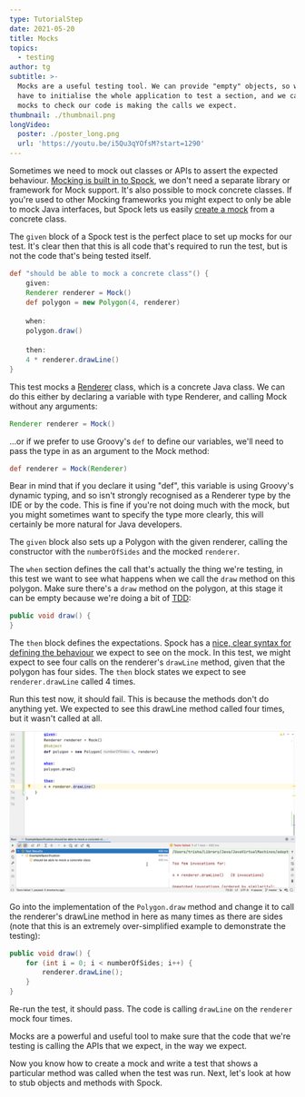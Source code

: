 ```yaml
---
type: TutorialStep
date: 2021-05-20
title: Mocks
topics:
  - testing
author: tg
subtitle: >-
  Mocks are a useful testing tool. We can provide "empty" objects, so we don't
  have to initialise the whole application to test a section, and we can use
  mocks to check our code is making the calls we expect.
thumbnail: ./thumbnail.png
longVideo:
  poster: ./poster_long.png
  url: 'https://youtu.be/i5Qu3qYOfsM?start=1290'
---
```


Sometimes we need to mock out classes or APIs to assert the expected behaviour. [Mocking is built in to Spock](https://spockframework.org/spock/docs/2.0/all_in_one.html#interaction-based-testing), we don't need a separate library or framework for Mock support. It's also possible to mock concrete classes. If you're used to other Mocking frameworks you might expect to only be able to mock Java interfaces, but Spock lets us easily [create a mock](http://spockframework.org/spock/docs/2.0/all_in_one.html#_creating_mock_objects) from a concrete class.

The `given` block of a Spock test is the perfect place to set up mocks for our test. It's clear then that this is all code that's required to run the test, but is not the code that's being tested itself.

```groovy
def "should be able to mock a concrete class"() {
    given:
    Renderer renderer = Mock()
    def polygon = new Polygon(4, renderer)

    when:
    polygon.draw()

    then:
    4 * renderer.drawLine()
}
```

This test mocks a [Renderer](https://github.com/trishagee/spock-testing-demo/blob/16981a2a00ae52f13713d289e9829ac7ddd3a7fe/src/main/java/com/mechanitis/demo/spock/Renderer.java) class, which is a concrete Java class. We can do this either by declaring a variable with type Renderer, and calling Mock without any arguments:

```groovy
Renderer renderer = Mock()
```
...or if we prefer to use Groovy's `def` to define our variables, we'll need to pass the type in as an argument to the Mock method:

```groovy
def renderer = Mock(Renderer)
```

Bear in mind that if you declare it using "def", this variable is using Groovy's dynamic typing, and so isn't strongly recognised as a Renderer type by the IDE or by the code. This is fine if you're not doing much with the mock, but you might sometimes want to specify the type more clearly, this will certainly be more natural for Java developers.

The `given` block also sets up a Polygon with the given renderer, calling the constructor with the `numberOfSides` and the mocked `renderer`.

The `when` section defines the call that's actually the thing we're testing, in this test we want to see what happens when we call the `draw` method on this polygon. Make sure there's a `draw` method on the polygon, at this stage it can be empty because we're doing a bit of [TDD](https://en.wikipedia.org/wiki/Test-driven_development):

```java
public void draw() {
}
```

The `then` block defines the expectations. Spock has a [nice, clear syntax for defining the behaviour](http://spockframework.org/spock/docs/2.0/all_in_one.html#_mocking) we expect to see on the mock. In this test, we might expect to see four calls on the renderer's `drawLine` method, given that the polygon has four sides. The `then` block states we expect to see `renderer.drawLine` called 4 times.

Run this test now, it should fail. This is because the methods don't do anything yet. We expected to see this drawLine method called four times, but it wasn't called at all.

![](./22.png)

Go into the implementation of the `Polygon.draw` method and change it to call the renderer's drawLine method in here as many times as there are sides (note that this is an extremely over-simplified example to demonstrate the testing):

```java
public void draw() {
    for (int i = 0; i < numberOfSides; i++) {
        renderer.drawLine();
    }
}
```

Re-run the test, it should pass. The code is calling `drawLine` on the `renderer` mock four times.

Mocks are a powerful and useful tool to make sure that the code that we're testing is calling the APIs that we expect, in the way we expect.

Now you know how to create a mock and write a test that shows a particular method was called when the test was run. Next, let's look at how to stub objects and methods with Spock.
